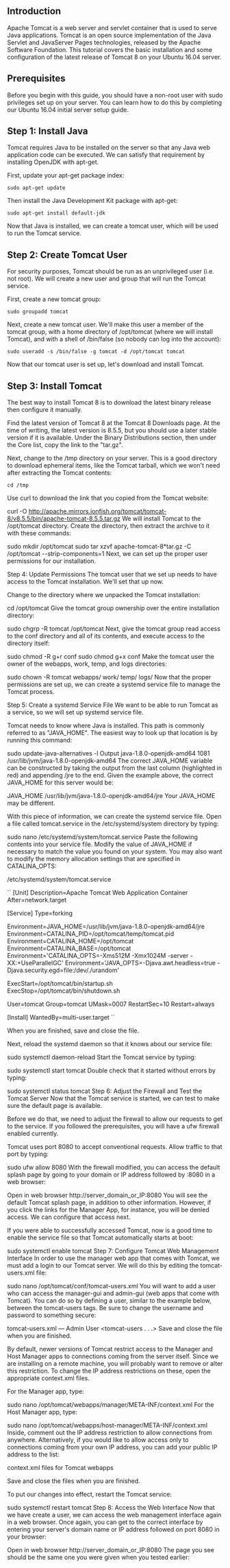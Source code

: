 ## Introduction

Apache Tomcat is a web server and servlet container that is used to serve Java applications. Tomcat is an open source implementation of the Java Servlet and JavaServer Pages technologies, released by the Apache Software Foundation. This tutorial covers the basic installation and some configuration of the latest release of Tomcat 8 on your Ubuntu 16.04 server.

## Prerequisites
Before you begin with this guide, you should have a non-root user with sudo privileges set up on your server. You can learn how to do this by completing our Ubuntu 16.04 initial server setup guide.

## Step 1: Install Java
Tomcat requires Java to be installed on the server so that any Java web application code can be executed. We can satisfy that requirement by installing OpenJDK with apt-get.

First, update your apt-get package index:

``
sudo apt-get update
``

Then install the Java Development Kit package with apt-get:

``
sudo apt-get install default-jdk
``

Now that Java is installed, we can create a tomcat user, which will be used to run the Tomcat service.

## Step 2: Create Tomcat User
For security purposes, Tomcat should be run as an unprivileged user (i.e. not root). We will create a new user and group that will run the Tomcat service.

First, create a new tomcat group:

``sudo groupadd tomcat``

Next, create a new tomcat user. We'll make this user a member of the tomcat group, with a home directory of /opt/tomcat (where we will install Tomcat), and with a shell of /bin/false (so nobody can log into the account):


``sudo useradd -s /bin/false -g tomcat -d /opt/tomcat tomcat``

Now that our tomcat user is set up, let's download and install Tomcat.

## Step 3: Install Tomcat
The best way to install Tomcat 8 is to download the latest binary release then configure it manually.

Find the latest version of Tomcat 8 at the Tomcat 8 Downloads page. At the time of writing, the latest version is 8.5.5, but you should use a later stable version if it is available. Under the Binary Distributions section, then under the Core list, copy the link to the "tar.gz".

Next, change to the /tmp directory on your server. This is a good directory to download ephemeral items, like the Tomcat tarball, which we won't need after extracting the Tomcat contents:

``cd /tmp``

Use curl to download the link that you copied from the Tomcat website:

curl -O http://apache.mirrors.ionfish.org/tomcat/tomcat-8/v8.5.5/bin/apache-tomcat-8.5.5.tar.gz
We will install Tomcat to the /opt/tomcat directory. Create the directory, then extract the archive to it with these commands:

sudo mkdir /opt/tomcat
sudo tar xzvf apache-tomcat-8*tar.gz -C /opt/tomcat --strip-components=1
Next, we can set up the proper user permissions for our installation.

Step 4: Update Permissions
The tomcat user that we set up needs to have access to the Tomcat installation. We'll set that up now.

Change to the directory where we unpacked the Tomcat installation:

cd /opt/tomcat
Give the tomcat group ownership over the entire installation directory:

sudo chgrp -R tomcat /opt/tomcat
Next, give the tomcat group read access to the conf directory and all of its contents, and execute access to the directory itself:

sudo chmod -R g+r conf
sudo chmod g+x conf
Make the tomcat user the owner of the webapps, work, temp, and logs directories:

sudo chown -R tomcat webapps/ work/ temp/ logs/
Now that the proper permissions are set up, we can create a systemd service file to manage the Tomcat process.

Step 5: Create a systemd Service File
We want to be able to run Tomcat as a service, so we will set up systemd service file.

Tomcat needs to know where Java is installed. This path is commonly referred to as "JAVA_HOME". The easiest way to look up that location is by running this command:

sudo update-java-alternatives -l
Output
java-1.8.0-openjdk-amd64       1081       /usr/lib/jvm/java-1.8.0-openjdk-amd64
The correct JAVA_HOME variable can be constructed by taking the output from the last column (highlighted in red) and appending /jre to the end. Given the example above, the correct JAVA_HOME for this server would be:

JAVA_HOME
/usr/lib/jvm/java-1.8.0-openjdk-amd64/jre
Your JAVA_HOME may be different.

With this piece of information, we can create the systemd service file. Open a file called tomcat.service in the /etc/systemd/system directory by typing:

sudo nano /etc/systemd/system/tomcat.service
Paste the following contents into your service file. Modify the value of JAVA_HOME if necessary to match the value you found on your system. You may also want to modify the memory allocation settings that are specified in CATALINA_OPTS:

/etc/systemd/system/tomcat.service

``
[Unit]
Description=Apache Tomcat Web Application Container
After=network.target

[Service]
Type=forking

Environment=JAVA_HOME=/usr/lib/jvm/java-1.8.0-openjdk-amd64/jre
Environment=CATALINA_PID=/opt/tomcat/temp/tomcat.pid
Environment=CATALINA_HOME=/opt/tomcat
Environment=CATALINA_BASE=/opt/tomcat
Environment='CATALINA_OPTS=-Xms512M -Xmx1024M -server -XX:+UseParallelGC'
Environment='JAVA_OPTS=-Djava.awt.headless=true -Djava.security.egd=file:/dev/./urandom'

ExecStart=/opt/tomcat/bin/startup.sh
ExecStop=/opt/tomcat/bin/shutdown.sh

User=tomcat
Group=tomcat
UMask=0007
RestartSec=10
Restart=always

[Install]
WantedBy=multi-user.target
``

When you are finished, save and close the file.

Next, reload the systemd daemon so that it knows about our service file:

sudo systemctl daemon-reload
Start the Tomcat service by typing:

sudo systemctl start tomcat
Double check that it started without errors by typing:

sudo systemctl status tomcat
Step 6: Adjust the Firewall and Test the Tomcat Server
Now that the Tomcat service is started, we can test to make sure the default page is available.

Before we do that, we need to adjust the firewall to allow our requests to get to the service. If you followed the prerequisites, you will have a ufw firewall enabled currently.

Tomcat uses port 8080 to accept conventional requests. Allow traffic to that port by typing:

sudo ufw allow 8080
With the firewall modified, you can access the default splash page by going to your domain or IP address followed by :8080 in a web browser:

Open in web browser
http://server_domain_or_IP:8080
You will see the default Tomcat splash page, in addition to other information. However, if you click the links for the Manager App, for instance, you will be denied access. We can configure that access next.

If you were able to successfully accessed Tomcat, now is a good time to enable the service file so that Tomcat automatically starts at boot:

sudo systemctl enable tomcat
Step 7: Configure Tomcat Web Management Interface
In order to use the manager web app that comes with Tomcat, we must add a login to our Tomcat server. We will do this by editing the tomcat-users.xml file:

sudo nano /opt/tomcat/conf/tomcat-users.xml
You will want to add a user who can access the manager-gui and admin-gui (web apps that come with Tomcat). You can do so by defining a user, similar to the example below, between the tomcat-users tags. Be sure to change the username and password to something secure:

tomcat-users.xml — Admin User
<tomcat-users . . .>
    <user username="admin" password="password" roles="manager-gui,admin-gui"/>
</tomcat-users>
Save and close the file when you are finished.

By default, newer versions of Tomcat restrict access to the Manager and Host Manager apps to connections coming from the server itself. Since we are installing on a remote machine, you will probably want to remove or alter this restriction. To change the IP address restrictions on these, open the appropriate context.xml files.

For the Manager app, type:

sudo nano /opt/tomcat/webapps/manager/META-INF/context.xml
For the Host Manager app, type:

sudo nano /opt/tomcat/webapps/host-manager/META-INF/context.xml
Inside, comment out the IP address restriction to allow connections from anywhere. Alternatively, if you would like to allow access only to connections coming from your own IP address, you can add your public IP address to the list:

context.xml files for Tomcat webapps
<Context antiResourceLocking="false" privileged="true" >
  <!--<Valve className="org.apache.catalina.valves.RemoteAddrValve"
         allow="127\.\d+\.\d+\.\d+|::1|0:0:0:0:0:0:0:1" />-->
</Context>
Save and close the files when you are finished.

To put our changes into effect, restart the Tomcat service:

sudo systemctl restart tomcat
Step 8: Access the Web Interface
Now that we have create a user, we can access the web management interface again in a web browser. Once again, you can get to the correct interface by entering your server's domain name or IP address followed on port 8080 in your browser:

Open in web browser
http://server_domain_or_IP:8080
The page you see should be the same one you were given when you tested earlier: